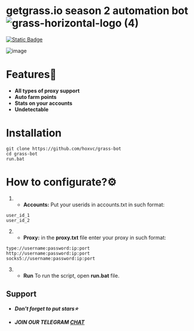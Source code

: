 # getgrass.io season 2 automation bot ![grass-horizontal-logo (4)](https://github.com/user-attachments/assets/a2bf38b9-93fa-49e9-9cc4-8f20339b3ffb)
[![Static Badge](https://img.shields.io/badge/Telegram-Channel-Link?style=for-the-badge&logo=Telegram&logoColor=white&logoSize=auto&color=blue)](https://t.me/+wKXvF21PvTYyNzE8)

![image](https://github.com/user-attachments/assets/04571f26-fafc-4670-b38e-e0829234a2ed)




# Features🍯
- **All types of proxy support**
- **Auto farm points**
- **Stats on your accounts**
- **Undetectable**

# Installation
 ```shell
git clone https://github.com/hoxvc/grass-bot
cd grass-bot
run.bat
```

# How to configurate?⚙
1. - **Accounts:** Put your userids in accounts.txt in such format:
```shell
user_id_1
user_id_2
```
2. - **Proxy:** in the **proxy.txt** file enter your proxy in such format:
```shell
type://username:password:ip:port
http://username:password:ip:port
socks5://username:password:ip:port
```
3. - **Run** To run the script, open **run.bat** file.

## Support

- ***Don't forget to put stars⭐***

- ***JOIN OUR TELEGRAM [CHAT](https://t.me/+wKXvF21PvTYyNzE8)***




